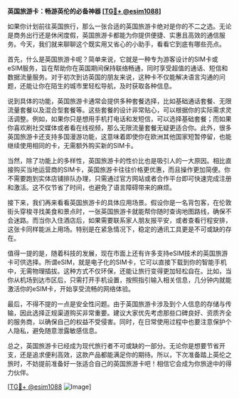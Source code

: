 **英国旅游卡：畅游英伦的必备神器 [[TG💪+ @esim1088](https://t.me/s/esim1088)]**

如果你计划前往英国旅行，那么一张合适的英国旅游卡绝对是你的不二之选。无论是商务出行还是休闲度假，英国旅游卡都能为你提供便捷、实惠且高效的通信服务。今天，我们就来聊聊这个既实用又省心的小助手，看看它到底有哪些亮点。

首先，什么是英国旅游卡呢？简单来说，它就是一种专为游客设计的SIM卡或eSIM服务，旨在帮助你在英国期间保持联络畅通，同时享受超值的通话、短信和数据流量服务。对于初次到访英国的朋友来说，这种卡不仅能解决语言沟通的问题，还能让你在陌生的城市里轻松导航，及时获取各种信息。

说到具体的功能，英国旅游卡通常会提供多种套餐选择，比如基础通话套餐、无限流量套餐以及混合型套餐等。这些套餐的设计非常贴心，可以根据你的实际需求灵活调整。例如，如果你只是想用手机打电话和发短信，可以选择基础套餐；而如果你喜欢刷社交媒体或者看在线视频，那么无限流量套餐无疑更适合你。此外，很多英国旅游卡还支持多国漫游功能，这意味着即使你在欧洲其他国家短暂停留，也能继续使用相同的卡，无需额外购买新的SIM卡。

当然，除了功能上的多样性，英国旅游卡的性价比也是吸引人的一大原因。相比直接购买当地运营商的SIM卡，英国旅游卡往往价格更优惠，而且操作更加简便。你不需要跑到实体店铺排队办理，只需通过官方网站或者合作平台即可快速完成注册和激活。这不仅节省了时间，也避免了语言障碍带来的麻烦。

接下来，我们再来看看英国旅游卡的具体应用场景。假设你是一名背包客，在伦敦街头穿梭寻找美食和景点时，一张英国旅游卡就能帮你随时查询地图路线，确保不会迷路。而当你入住酒店后，如果需要联系家人朋友报平安，或者查看行程安排，这张卡同样能派上用场。特别是在紧急情况下，稳定的通讯工具更是不可或缺的存在。

值得一提的是，随着科技的发展，现在市面上还有许多支持eSIM技术的英国旅游卡可供选择。所谓eSIM，就是电子化的SIM卡，它可以直接下载到你的智能手机中，无需物理插拔。这种方式不仅环保，还能让旅行变得更加轻松自在。比如，当你从机场到达市区后，只需打开手机设置，按照指引输入相关信息，几分钟内就能激活你的eSIM卡，开始享受流畅的网络体验。

最后，不得不提的一点是安全性问题。由于英国旅游卡涉及到个人信息的存储与传输，因此选择正规渠道购买非常重要。建议大家优先考虑那些口碑良好、资质齐全的服务商，以确保自己的权益不受侵害。同时，在日常使用过程中也要注意保护个人隐私，避免随意泄露敏感信息。

总之，英国旅游卡已经成为现代旅行者不可或缺的一部分。无论你是想要节省开支，还是追求便利高效，这款产品都能满足你的期待。所以，下次准备踏上英伦之旅时，不妨提前准备好一张适合自己的英国旅游卡吧！相信它会成为你旅途中的得力伙伴。

[[TG💪+ @esim1088](https://t.me/s/esim1088) ![Image](https://i.postimg.cc/4NQfJmqS/Snipaste-2025-05-13-00-14-12.png)]